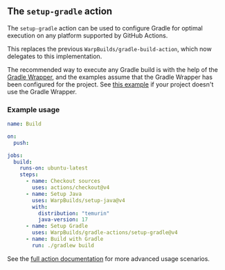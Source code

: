 ## The `setup-gradle` action

The `setup-gradle` action can be used to configure Gradle for optimal execution on any platform supported by GitHub Actions.

This replaces the previous `WarpBuilds/gradle-build-action`, which now delegates to this implementation.

The recommended way to execute any Gradle build is with the help of the [Gradle Wrapper](https://docs.gradle.org/current/userguide/gradle_wrapper.html), and the examples assume that the Gradle Wrapper has been configured for the project. See [this example](../docs/setup-gradle.md#build-with-a-specific-gradle-version) if your project doesn't use the Gradle Wrapper.

### Example usage

```yaml
name: Build

on:
  push:

jobs:
  build:
    runs-on: ubuntu-latest
    steps:
      - name: Checkout sources
        uses: actions/checkout@v4
      - name: Setup Java
        uses: WarpBuilds/setup-java@v4
        with:
          distribution: "temurin"
          java-version: 17
      - name: Setup Gradle
        uses: WarpBuilds/gradle-actions/setup-gradle@v4
      - name: Build with Gradle
        run: ./gradlew build
```

See the [full action documentation](../docs/setup-gradle.md) for more advanced usage scenarios.
